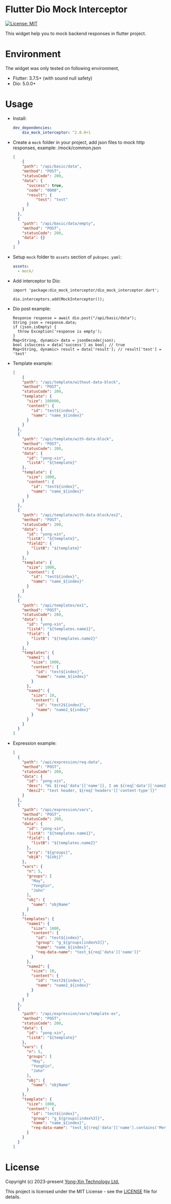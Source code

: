 # Flutter Dio Mock Interceptor

[![License: MIT](https://img.shields.io/badge/License-MIT-yellow.svg)](https://github.com/yongxin-tech/Flutter_Dio_Mock_Interceptor/blob/63d859aba8b999b9e62431c5675a8bfa312667ae/LICENSE)


This widget help you to mock backend responses in flutter project.


# Environment

The widget was only tested on following environment,
* Flutter: 3.7.5+ (with sound null safety)
* Dio: 5.0.0+

# Usage

* Install: 
  ```yaml
  dev_dependencies:
	  dio_mock_interceptor: ^2.0.0+1
  ```

* Create a <code>mock</code> folder in your project, add json files to mock http responses, 
  example: <project>/mock/common.json
  
  ```json
  [
	  {
      "path": "/api/basic/data",
      "method": "POST",
      "statusCode": 200,
      "data": {
        "success": true,
        "code": "0000",
        "result": {
            "test": "test"
        }
      }
    },
    {
      "path": "/api/basic/data/empty",
      "method": "POST",
      "statusCode": 200,
      "data": {}
    }
  ]
  ```
  
* Setup <code>mock</code> folder to <code>assets</code> section of <code>pubspec.yaml</code>: 
  ```yaml
  assets:
    - mock/
  ```

* Add interceptor to Dio:
  ```flutter
  import 'package:dio_mock_interceptor/dio_mock_interceptor.dart';
  
  dio.interceptors.add(MockInterceptor());
  ```

* Dio post example:
  ```flutter
  Response response = await dio.post("/api/basic/data");
  String json = response.data;
  if (json.isEmpty) {
    throw Exception('response is empty');
  }
  Map<String, dynamic> data = jsonDecode(json);
  bool isSuccess = data['success'] as bool; // true
  Map<String, dynamic> result = data['result']; // result['test'] = 'test'
  ```

* Template example:
  ```json
  [
	  {
      "path": "/api/template/without-data-block",
      "method": "POST",
      "statusCode": 200,
      "template": {
        "size": 100000,
        "content": {
          "id": "test${index}",
          "name": "name_${index}"
        }
      }
    },
    {
      "path": "/api/template/with-data-block",
      "method": "POST",
      "statusCode": 200,
      "data": {
        "id": "yong-xin",
        "listA": "${template}"
      },
      "template": {
        "size": 1000,
        "content": {
          "id": "test${index}",
          "name": "name_${index}"
        }
      }
    },
    {
      "path": "/api/template/with-data-block/ex2",
      "method": "POST",
      "statusCode": 200,
      "data": {
        "id": "yong-xin",
        "listA": "${template}",
        "field2": {
          "listB": "${template}"
        }
      },
      "template": {
        "size": 1000,
        "content": {
          "id": "test${index}",
          "name": "name_${index}"
        }
      }
    },
    {
      "path": "/api/templates/ex1",
      "method": "POST",
      "statusCode": 200,
      "data": {
        "id": "yong-xin",
        "listA": "${templates.name1}",
        "field": {
          "listB": "${templates.name2}"
        }
      },
      "templates": {
        "name1": {
          "size": 1000,
          "content": {
            "id": "test${index}",
            "name": "name_${index}"
          }
        },
        "name2": {
          "size": 10,
          "content": {
            "id": "test2${index}",
            "name": "name2_${index}"
          }
        }
      }
    }
  ]
  ```
* Expression example:
  ```json
  [
    {
      "path": "/api/expression/req-data",
      "method": "POST",
      "statusCode": 200,
      "data": {
        "id": "yong-xin",
        "desc": "Hi ${req['data']['name']}, I am ${req['data']['name2'] + '_varSuffix'}",
        "desc2": "test header, ${req['headers']['content-type']}"
      }
    },
    {
      "path": "/api/expression/vars",
      "method": "POST",
      "statusCode": 200,
      "data": {
        "id": "yong-xin",
        "listA": "${templates.name1}",
        "field": {
          "listB": "${templates.name2}"
        },
        "arry": "${groups}",
        "objA": "${obj}"
      },
      "vars": {
        "n": 5,
        "groups": [
          "May",
          "YongXin",
          "John"
        ],
        "obj": {
          "name": "objName"
        }
      },
      "templates": {
        "name1": {
          "size": 1000,
          "content": {
            "id": "test${index}",
            "group": "g_${groups[index%3]}",
            "name": "name_${index}",
            "req-data-name": "test_${req['data']['name']}"
          }
        },
        "name2": {
          "size": 10,
          "content": {
            "id": "test2${index}",
            "name": "name2_${index}"
          }
        }
      }
    },
    {
      "path": "/api/expression/vars/template-ex",
      "method": "POST",
      "statusCode": 200,
      "data": {
        "id": "yong-xin",
        "listA": "${template}"
      },
      "vars": {
        "n": 5,
        "groups": [
          "May",
          "YongXin",
          "John"
        ],
        "obj": {
          "name": "objName"
        }
      },
      "template": {
        "size": 1000,
        "content": {
          "id": "test${index}",
          "group": "g_${groups[index%3]}",
          "name": "name_${index}",
          "req-data-name": "test_${(req['data']['name'].contains('Mercury')? 'a':'b')}"
        }
      }
    }
  ]
  ```

# License

Copyright (c) 2023-present [Yong-Xin Technology Ltd.](https://yong-xin.tech/)

This project is licensed under the MIT License - see the [LICENSE](https://github.com/yongxin-tech/Flutter_Dio_Mock_Interceptor/blob/63d859aba8b999b9e62431c5675a8bfa312667ae/LICENSE) file for details.


